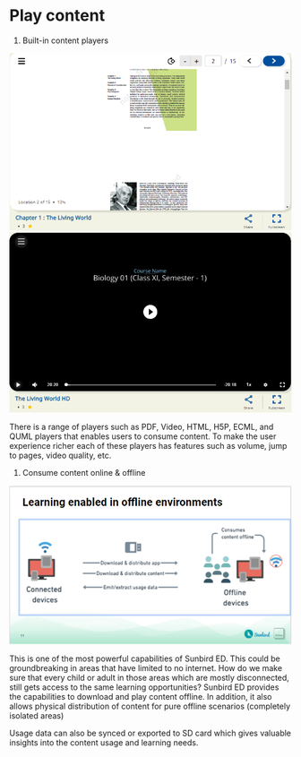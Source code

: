 # Play content

1. Built-in content players

![PDF player](<../../../../.gitbook/assets/PDF player.PNG>) ![Video player](<../../../../.gitbook/assets/Video player.PNG>)

There is a range of players such as PDF, Video, HTML, H5P, ECML, and QUML players that enables users to consume content. To make the user experience richer each of these players has features such as volume, jump to pages, video quality, etc.

1. Consume content online & offline

![Offline consumption](<../../../../.gitbook/assets/Offline consumption.PNG>)

This is one of the most powerful capabilities of Sunbird ED. This could be groundbreaking in areas that have limited to no internet. How do we make sure that every child or adult in those areas which are mostly disconnected, still gets access to the same learning opportunities? Sunbird ED provides the capabilities to download and play content offline. In addition, it also allows physical distribution of content for pure offline scenarios (completely isolated areas)

Usage data can also be synced or exported to SD card which gives valuable insights into the content usage and learning needs.
